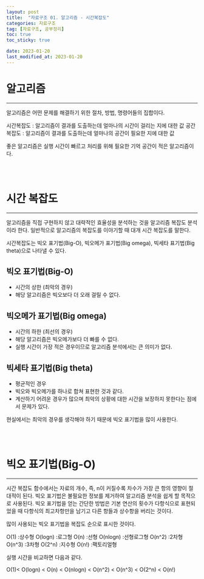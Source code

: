 ```yaml
---
layout: post
title:  "자료구조 01. 알고리즘 - 시간복잡도"
categories: 자료구조
tag: [자료구조, 공부정리]
toc: true
toc_sticky: true

date: 2023-01-20
last_modified_at: 2023-01-20
---
```


# 알고리즘
---

알고리즘은 어떤 문제를 해결하기 위한 절차, 방법, 명령어들의 집합이다.

시간복잡도 : 알고리즘이 결과를 도출하는데 얼마나의 시간이 걸리는 지에 대한 값
공간복잡도 : 알고리즘이 결과를 도출하는데 얼마나의 공간이 필요한 지에 대한 값

좋은 알고리즘은 실행 시간이 빠르고 처리를 위해 필요한 기억 공간이 적은 알고리즘이다.

<br/><br/>

# 시간 복잡도
---
알고리즘을 직접 구현하지 않고 대략적인 효율성을 분석하는 것을 알고리즘 복잡도 분석이라 한다.
일반적으로 알고리즘의 복잡도를 이야기할 때 대개 시간 복잡도를 말한다.

시간복잡도는 빅오 표기법(Big-O), 빅오메가 표기법(Big omega), 빅세타 표기법(Big theta)으로 나타낼 수 있다.

## 빅오 표기법(Big-O)
* 시간의 상한 (최악의 경우)
* 해당 알고리즘은 빅오보다 더 오래 걸릴 수 없다.

## 빅오메가 표기법(Big omega)
* 시간의 하한 (최선의 경우)
* 해당 알고리즘은 빅오메가보다 더 빠를 수 없다.
* 실행 시간이 가장 적은 경우이므로 알고리즘 분석에서는 큰 의미가 없다.

## 빅세타 표기법(Big theta)
* 평균적인 경우
* 빅오와 빅오메가를 하나로 합쳐 표현한 것과 같다.
* 계산하기 어려운 경우가 많으며 최악의 상황에 대한 시간을 보장하지 못한다는 점에서 문제가 있다.


현실에서는 최악의 경우를 생각해야 하기 때문에 빅오 표기법을 많이 사용한다.

<br/><br/>

# 빅오 표기법(Big-O)
---
시간 복잡도 함수에서는 자료의 개수, 즉, n이 커질수록 차수가 가장 큰 항의 영향이 절대적이 된다. 
빅오 표기법은 불필요한 정보를 제거하여 알고리즘 분석을 쉽게 할 목적으로 사용된다. 
빅오 표기법을 얻는 간단한 방법은 기본 연산의 횟수가 다항식으로 표현되었을 때 다항식의 최고차항만을 남기고 다른 항들과 상수항을 버리는 것이다.

많이 사용되는 빅오 표기법을 복잡도 순으로 표시한 것이다.


O(1)	          :상수형
O(logn)        	:로그형
O(n)	          :선형
O(nlogn)      	:선형로그형
O(n^2)	        :2차형
O(n^3)	        :3차형
O(2^n)	        :지수형
O(n!)	          :팩토리얼형


실행 시간을 비교하면 다음과 같다.

O(1)< O(logn) < O(n) < O(nlogn) < O(n^2) < O(n^3) < O(2^n) < O(n!)

